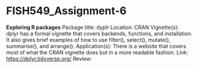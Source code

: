 # FISH549_Assignment-6

**Exploring R packages**
Package title: dyplr
Location: CRAN
Vignette(s): dplyr has a formal vignette that covers backends, functions, and installation. It also gives brief examples of how to use filter(), select(), mutate(), summarise(), and arrange(). 
Application(s): There is a website that covers most of what the CRAN vignette does but in a more readable fashion. Link: https://dplyr.tidyverse.org/
Review: 
